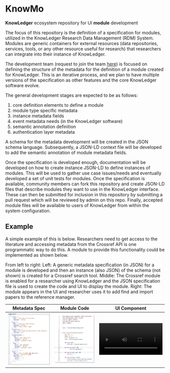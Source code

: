# KnowMo
**KnowLedger** ecosystem repository for UI **module** development

The focus of this repository is the definition of a specification for modules, utilized in the KnowLedger Research Data 
Management (RDM) System.  Modules are generic containers for external resources (data repositories, services, tools, or 
any other resource useful for research) that researchers can integrate into their instance of KnowLedger.

The development team (request to join the team [here](https://github.com/KnowLedgerProject/KnowMo/issues/new?template=request-to-join.md))
is focused on defining the structure of the metadata for the definition of a module created for KnowLedger.  This is an
iterative process, and we plan to have multiple versions of the specification as other features and the core KnowLedger 
software evolve.

The general development stages are expected to be as follows:

1. core definition elements to define a module
2. module type specific metadata
3. instance metadata fields
4. event metadata needs (in the KnowLedger software)
5. semantic annotation definition
6. authentication layer metadata

A schema for the metadata development will be created in the JSON schema language.  Subsequently, a JSON-LD context file
will be developed to add the semantic annotation of module metadata fields.

Once the specification is developed enough, documentation will be developed on how to create instance JSON-LD to define 
instances of modules.  This will be used to gather use case issues/needs and eventually developed a set of unit tests 
for modules.  Once the specification is available, community members can fork this repository and create JSON-LD files
that describe modules they want to use in the KnowLedger interface.  These can then be submitted for inclusion in this
repository by submitting a pull request which will be reviewed by admin on this repo.  Finally, accepted module files 
will be available to users of KnowLedger from within the system configuration.

## Example
A simple example of this is below.  Researchers need to get access to the literature and accessing metadata from the
Crossref API is one programmatic way to do this.  A module to provide this functionality could be implemented as shown below.

From left to right:  Left: A generic metadata specification (in JSON) for a module is developed and then an instance 
(also JSON) of the schema (not shown) is created for a Crossref search tool.  Middle: The Crossref module is enabled 
for a researcher using KnowLedger and the JSON specification file is used to create the code and UI to display the 
module.  Right: The module appears in the UI and researcher uses it to add find and import papers to the reference 
manager.

|                      Metadata Spec                      |                       Module Code                       |                      UI Component                      |
|:-------------------------------------------------------:|:-------------------------------------------------------:|:------------------------------------------------------:|
| <img src="images/knowmo_json_example.jpg" width="250"/> | <img src="images/knowmo_code_example.jpg" width="250"/> | <video src='images/knowmo_mod_example.gif' width=200/> |
